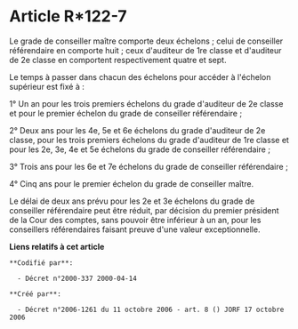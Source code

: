 # Article R*122-7

Le grade de conseiller maître comporte deux échelons ; celui de conseiller référendaire en comporte huit ; ceux d'auditeur de
1re classe et d'auditeur de 2e classe en comportent respectivement quatre et sept.

Le temps à passer dans chacun des échelons pour accéder à l'échelon supérieur est fixé à :

1° Un an pour les trois premiers échelons du grade d'auditeur de 2e classe et pour le premier échelon du grade de conseiller
référendaire ;

2° Deux ans pour les 4e, 5e et 6e échelons du grade d'auditeur de 2e classe, pour les trois premiers échelons du grade
d'auditeur de 1re classe et pour les 2e, 3e, 4e et 5e échelons du grade de conseiller référendaire ;

3° Trois ans pour les 6e et 7e échelons du grade de conseiller référendaire ;

4° Cinq ans pour le premier échelon du grade de conseiller maître.

Le délai de deux ans prévu pour les 2e et 3e échelons du grade de conseiller référendaire peut être réduit, par décision du
premier président de la Cour des comptes, sans pouvoir être inférieur à un an, pour les conseillers référendaires faisant
preuve d'une valeur exceptionnelle.

**Liens relatifs à cet article**

	**Codifié par**:

	  - Décret n°2000-337 2000-04-14

	**Créé par**:

	  - Décret n°2006-1261 du 11 octobre 2006 - art. 8 () JORF 17 octobre 2006
